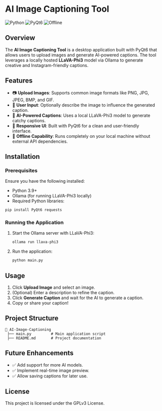 # AI Image Captioning Tool

![Python](https://img.shields.io/badge/Python-3.9%2B-blue)  ![PyQt6](https://img.shields.io/badge/PyQt6-GUI-orange)  ![Offline](https://img.shields.io/badge/Offline-Supported-green)  

## Overview

The **AI Image Captioning Tool** is a desktop application built with PyQt6 that allows users to upload images and generate AI-powered captions. The tool leverages a locally hosted **LLaVA-Phi3** model via Ollama to generate creative and Instagram-friendly captions.

## Features

- 📷 **Upload Images**: Supports common image formats like PNG, JPG, JPEG, BMP, and GIF.
- 📝 **User Input**: Optionally describe the image to influence the generated caption.
- 🤖 **AI-Powered Captions**: Uses a local LLaVA-Phi3 model to generate catchy captions.
- 🎨 **Responsive UI**: Built with PyQt6 for a clean and user-friendly interface.
- 🚀 **Offline Capability**: Runs completely on your local machine without external API dependencies.

## Installation

### Prerequisites

Ensure you have the following installed:

- Python 3.9+
- Ollama (for running LLaVA-Phi3 locally)
- Required Python libraries:

```sh
pip install PyQt6 requests
```

### Running the Application

1. Start the Ollama server with LLaVA-Phi3:
   ```sh
   ollama run llava-phi3
   ```
2. Run the application:
   ```sh
   python main.py
   ```

## Usage

1. Click **Upload Image** and select an image.
2. (Optional) Enter a description to refine the caption.
3. Click **Generate Caption** and wait for the AI to generate a caption.
4. Copy or share your caption!

## Project Structure

```
📂 AI-Image-Captioning
 ├── main.py         # Main application script
 ├── README.md       # Project documentation
```

## Future Enhancements

- ✅ Add support for more AI models.
- ✅ Implement real-time image preview.
- ✅ Allow saving captions for later use.

## License

This project is licensed under the GPLv3 License.

